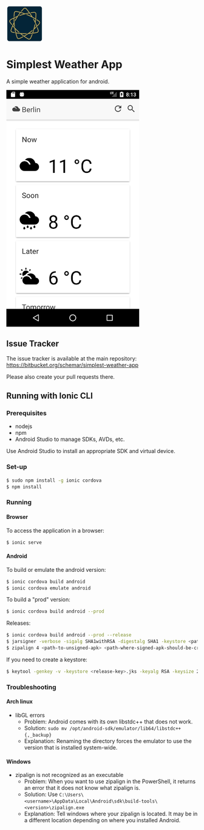 ![Logo](resources/android/icon/drawable-xhdpi-icon.png)

# Simplest Weather App
A simple weather application for android.

![Screenshot](resources/screenshot.png)

## Issue Tracker
The issue tracker is available at the main repository:
https://bitbucket.org/schemar/simplest-weather-app

Please also create your pull requests there.

## Running with Ionic CLI
### Prerequisites
- nodejs
- npm
- Android Studio to manage SDKs, AVDs, etc.


Use Android Studio to install an appropriate SDK and virtual device.

### Set-up
```bash
$ sudo npm install -g ionic cordova
$ npm install
```

### Running
#### Browser
To access the application in a browser:
```bash
$ ionic serve
```

#### Android
To build or emulate the android version:
```bash
$ ionic cordova build android
$ ionic cordova emulate android
```

To build a "prod" version:
```bash
$ ionic cordova build android --prod
```

Releases:
```bash
$ ionic cordova build android --prod --release
$ jarsigner -verbose -sigalg SHA1withRSA -digestalg SHA1 -keystore <path-to-your-keystore> <path-to-unsigned-apk> <alias-name>
$ zipalign 4 <path-to-unsigned-apk> <path-where-signed-apk-should-be-created>
```

If you need to create a keystore:
```bash
$ keytool -genkey -v -keystore <release-key>.jks -keyalg RSA -keysize 2048 -validity 10000 -alias <alias-name>
```

### Troubleshooting
#### Arch linux
- libGL errors
  - Problem: Android comes with its own libstdc++ that does not work.
  - Solution: `sudo mv /opt/android-sdk/emulator/lib64/libstdc++{,_backup}`
  - Explanation: Renaming the directory forces the emulator to use the version that is installed system-wide.

#### Windows
- zipalign is not recognized as an executable
  - Problem: When you want to use zipalign in the PowerShell, it returns an error that it does not know what zipalign is.
  - Solution: Use `C:\Users\<username>\AppData\Local\Android\sdk\build-tools\<version>\zipalign.exe`
  - Explanation: Tell windows where your zipalign is located. It may be in a different location depending on where you installed Android.
